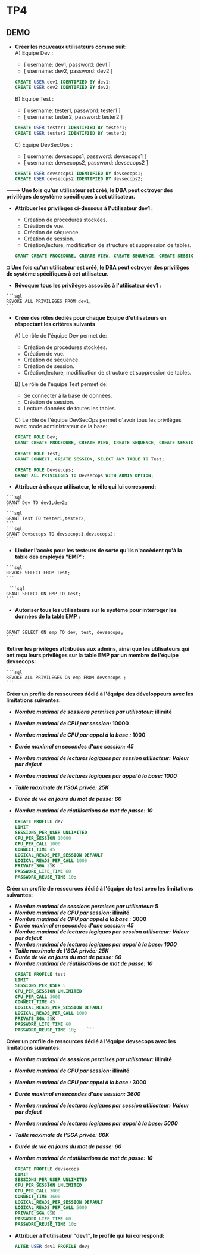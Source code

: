 # TP4

 
 ## DEMO 

 - **Créer les nouveaux utilisateurs comme suit:**  
      A) Equipe Dev :

      * [ username: dev1, password: dev1 ]
      * [ username: dev2, password: dev2 ]
      
    ```sql
    CREATE USER dev1 IDENTIFIED BY dev1;
    CREATE USER dev2 IDENTIFIED BY dev2;
    ```

      B) Equipe Test :

      * [ username: tester1, password: tester1 ]
      * [ username: tester2, password: tester2 ]
     
    ```sql
    CREATE USER tester1 IDENTIFIED BY tester1;
    CREATE USER tester2 IDENTIFIED BY tester2;
    ```
     
     C) Equipe DevSecOps :      
      * [ username: devsecops1, password: devsecops1 ]
      * [ username: devsecops2, password: devsecops2 ]

    ```sql
    CREATE USER devsecops1 IDENTIFIED BY devsecops1;
    CREATE USER devsecops2 IDENTIFIED BY devsecops2;
    ```

  --->  **Une fois qu'un utilisateur est créé, le DBA peut octroyer des privilèges de système spécifiques à cet utilisateur.**
 

  - **Attribuer les privilèges ci-dessous à l'utilisateur dev1 :** 
 
     * Création de procédures stockées.
     * Création de vue.
     * Création de séquence.
     * Création de session.
     * Création,lecture, modification de structure et suppression de tables.

    ```sql
    GRANT CREATE PROCEDURE, CREATE VIEW, CREATE SEQUENCE, CREATE SESSION, CREATE ANY TABLE, SELECT ANY TABLE, ALTER ANY TABLE, DROP ANY TABLE TO dev1;
    ```

¤   **Une fois qu'un utilisateur est créé, le DBA peut octroyer des privilèges de système spécifiques à cet utilisateur.**
 
 
   - **Révoquer tous les privilèges associès à l'utilisateur dev1 :** 

    ```sql
    REVOKE ALL PRIVILEGES FROM dev1;
    ```

 
  - **Créer des rôles dédiés pour chaque Equipe d'utilisateurs en réspectant les critères suivants** 

      A) Le rôle de l'équipe Dev permet de:

      * Création de procédures stockées.
      * Création de vue.
      * Création de séquence.
      * Création de session.
      * Création,lecture, modification de structure et suppression de tables.
      
      B) Le rôle de l'équipe Test permet de:

      * Se connecter à la base de données.
      * Création de session.
      * Lecture données de toutes les tables.
     
     C) Le rôle de l'équipe DevSecOps permet d'avoir tous les privilèges avec mode administrateur de la base:  

    ```sql
    CREATE ROLE Dev;
    GRANT CREATE PROCEDURE, CREATE VIEW, CREATE SEQUENCE, CREATE SESSION, CREATE ANY TABLE, SELECT ANY TABLE, ALTER ANY TABLE, DROP ANY TABLE TO Dev;
    ```
    ```sql
    CREATE ROLE Test;
    GRANT CONNECT, CREATE SESSION, SELECT ANY TABLE TO Test;
    ```
    ```sql
    CREATE ROLE Devsecops;
    GRANT ALL PRIVILEGES TO Devsecops WITH ADMIN OPTION;
    ```
   - **Attribuer à chaque utilisateur, le rôle qui lui correspond:** 
  

    ```sql
    GRANT Dev TO dev1,dev2;
    ```
    ```sql
    GRANT Test TO tester1,tester2;
    ```
    ```sql
    GRANT Devsecops TO devsecops1,devsecops2;
    ```

   - **Limiter l'accès pour les testeurs de sorte qu'ils n'accèdent qu'à la table des employés "EMP":** 
  

    ```sql
    REVOKE SELECT FROM Test;
    ```

     ```sql
    GRANT SELECT ON EMP TO Test;
    ```
 
 
 
   - **Autoriser tous les utilisateurs sur le système pour interroger les données de la table EMP :** 
  

     ```sql
    GRANT SELECT ON emp TO dev, test, devsecops;
    ```

**Retirer les privilèges attribuées aux admins, ainsi que les utilisateurs qui ont reçu leurs privilèges sur la table EMP par un membre de l'équipe devsecops:**

 
 
    ```sql
    REVOKE ALL PRIVILEGES ON emp FROM devsecops ;
    ```


**Créer un profile de ressources dédié à l'équipe des développeurs avec les limitations suivantes:**
  * ***Nombre maximal de sessions permises par utilisateur:*** **illimité**
  * ***Nombre maximal de CPU par session:*** **10000**  
  * ***Nombre maximal de CPU par appel à la base :*** **1000**
  * ***Durée maximal en secondes d'une session:*** ***45*** 
  * ***Nombre maximal de lectures logiques par session utilisateur:*** ***Valeur par defaut***
  * ***Nombre maximal de lectures logiques par appel à la base:*** ***1000***
  * ***Taille maximale de l'SGA privée:*** ***25K***
  * ***Durée de vie en jours du mot de passe:*** ***60***
  * ***Nombre maximal de réutilisations de mot de passe:*** ***10***



    ```sql 
    CREATE PROFILE dev
    LIMIT
    SESSIONS_PER_USER UNLIMITED
    CPU_PER_SESSION 10000
    CPU_PER_CALL 1000
    CONNECT_TIME 45
    LOGICAL_READS_PER_SESSION DEFAULT
    LOGICAL_READS_PER_CALL 1000
    PRIVATE_SGA 25K
    PASSWORD_LIFE_TIME 60
    PASSWORD_REUSE_TIME 10;
    ```




**Créer un profile de ressources dédié à l'équipe de test avec les limitations suivantes:**
  * ***Nombre maximal de sessions permises par utilisateur:*** **5**
  * ***Nombre maximal de CPU par session:*** **illimité**  
  * ***Nombre maximal de CPU par appel à la base :*** **3000**
  * ***Durée maximal en secondes d'une session:*** ***45*** 
  * ***Nombre maximal de lectures logiques par session utilisateur:*** ***Valeur par defaut***
  * ***Nombre maximal de lectures logiques par appel à la base:*** ***1000***
  * ***Taille maximale de l'SGA privée:*** ***25K***
  * ***Durée de vie en jours du mot de passe:*** ***60***
  * ***Nombre maximal de réutilisations de mot de passe:*** ***10***
    ```sql 
    CREATE PROFILE test
    LIMIT
    SESSIONS_PER_USER 5
    CPU_PER_SESSION UNLIMITED
    CPU_PER_CALL 3000
    CONNECT_TIME 45
    LOGICAL_READS_PER_SESSION DEFAULT
    LOGICAL_READS_PER_CALL 1000
    PRIVATE_SGA 25K
    PASSWORD_LIFE_TIME 60
    PASSWORD_REUSE_TIME 10;    ```

**Créer un profile de ressources dédié à l'équipe devsecops avec les limitations suivantes:**
  * ***Nombre maximal de sessions permises par utilisateur:*** **illimité**
  * ***Nombre maximal de CPU par session:*** **illimité**  
  * ***Nombre maximal de CPU par appel à la base :*** **3000**
  * ***Durée maximal en secondes d'une session:*** ***3600*** 
  * ***Nombre maximal de lectures logiques par session utilisateur:*** ***Valeur par defaut***
  * ***Nombre maximal de lectures logiques par appel à la base:*** ***5000***
  * ***Taille maximale de l'SGA privée:*** ***80K***
  * ***Durée de vie en jours du mot de passe:*** ***60***
  * ***Nombre maximal de réutilisations de mot de passe:*** ***10***

    ```sql 
    CREATE PROFILE devsecops
    LIMIT
    SESSIONS_PER_USER UNLIMITED
    CPU_PER_SESSION UNLIMITED
    CPU_PER_CALL 3000
    CONNECT_TIME 3600
    LOGICAL_READS_PER_SESSION DEFAULT
    LOGICAL_READS_PER_CALL 5000
    PRIVATE_SGA 85K
    PASSWORD_LIFE_TIME 60
    PASSWORD_REUSE_TIME 10;
    ```

  - **Attribuer à l'utilisateur "dev1", le profile qui lui correspond:** 
    ```sql
    ALTER USER dev1 PROFILE dev;
    ```

